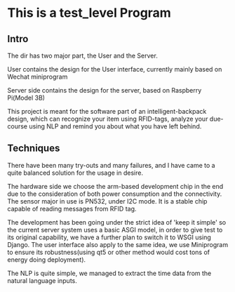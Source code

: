 # This is a test_level Program

## Intro

The dir has two major part, the User and the Server.

User contains the design for the User interface, currently mainly based on Wechat miniprogram

Server side contains the design for the server, based on Raspberry Pi(Model 3B) 

This project is meant for the software part of an intelligent-backpack design, which can recognize your item using RFID-tags, analyze your due-course using NLP and remind you about what you have left behind.

## Techniques 

There have been many try-outs and many failures, and I have came to a quite balanced solution for the usage in desire.

The hardware side we choose the arm-based development chip in the end due to the consideration of both power consumption and the connectivity. The sensor major in use is PN532, under I2C mode. It is a stable chip capable of reading messages from RFID tag.

The development has been going under the strict idea of 'keep it simple' so the current server system uses a basic ASGI model, in order to give test to its original capability, we have a further plan to switch it to WSGI using Django. The user interface also apply to the same idea, we use Miniprogram to ensure its robustness(using qt5 or other method would cost tons of energy doing deployment).

The NLP is quite simple, we managed to extract the time data from the natural language inputs.